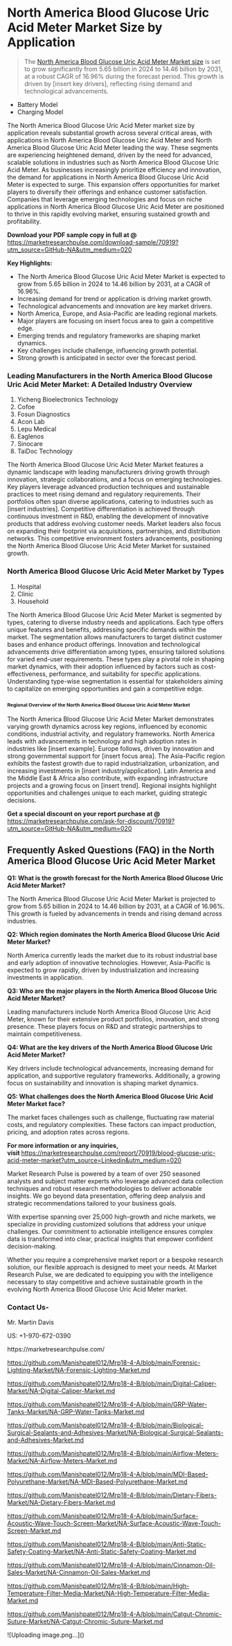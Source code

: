 <h1>North America Blood Glucose Uric Acid Meter Market&nbsp;Size by Application</h1><blockquote><p>The <a href="https://marketresearchpulse.com/download-sample/70919?utm_source=GitHub-NA&amp;utm_medium=020">North America Blood Glucose Uric Acid Meter Market size</a> is set to grow significantly from 5.65 billion in 2024 to 14.46 billion by 2031, at a robust CAGR of 16.96% during the forecast period. This growth is driven by [insert key drivers], reflecting rising demand and technological advancements.</p></blockquote><ul><li>Battery Model<li> Charging Model</li></ul><p>The North America Blood Glucose Uric Acid Meter market size by application reveals substantial growth across several critical areas, with applications in North America Blood Glucose Uric Acid Meter and North America Blood Glucose Uric Acid Meter leading the way. These segments are experiencing heightened demand, driven by the need for advanced, scalable solutions in industries such as North America Blood Glucose Uric Acid Meter. As businesses increasingly prioritize efficiency and innovation, the demand for applications in North America Blood Glucose Uric Acid Meter is expected to surge. This expansion offers opportunities for market players to diversify their offerings and enhance customer satisfaction. Companies that leverage emerging technologies and focus on niche applications in North America Blood Glucose Uric Acid Meter are positioned to thrive in this rapidly evolving market, ensuring sustained growth and profitability.</p><p><strong>Download your PDF sample copy in full at @ </strong><a href="https://marketresearchpulse.com/download-sample/70919?utm_source=GitHub-NA&amp;utm_medium=020">https://marketresearchpulse.com/download-sample/70919?utm_source=GitHub-NA&amp;utm_medium=020</a></p><p><strong>Key Highlights: </strong></p><ul><li>The North America Blood Glucose Uric Acid Meter Market is expected to grow from 5.65 billion in 2024 to 14.46 billion by 2031, at a CAGR of 16.96%.</li><li>Increasing demand for trend or application is driving market growth.</li><li>Technological advancements and innovation are key market drivers.</li><li>North America, Europe, and Asia-Pacific are leading regional markets.</li><li>Major players are focusing on insert focus area to gain a competitive edge.</li><li>Emerging trends and regulatory frameworks are shaping market dynamics.</li><li>Key challenges include challenge, influencing growth potential.</li><li>Strong growth is anticipated in sector over the forecast period.</li></ul><h3>Leading Manufacturers in the North America Blood Glucose Uric Acid Meter Market: A Detailed Industry Overview</h3><ol><li>Yicheng Bioelectronics Technology</li><li>Cofoe</li><li>Fosun Diagnostics</li><li>Acon Lab</li><li>Lepu Medical</li><li>Eaglenos</li><li>Sinocare</li><li>TaiDoc Technology</li></ol><div class="flex max-w-full flex-col flex-grow"><div class="min-h-8 text-message flex w-full flex-col items-end gap-2 whitespace-normal break-words [.text-message+&amp;]:mt-5" dir="auto" data-message-author-role="assistant" data-message-id="fd8432e4-4910-450d-b182-61b7bfb0a01f" data-message-model-slug="gpt-4o"><div class="flex w-full flex-col gap-1 empty:hidden first:pt-[3px]"><div class="markdown prose w-full break-words dark:prose-invert light"><p>The North America Blood Glucose Uric Acid Meter Market features a dynamic landscape with leading manufacturers driving growth through innovation, strategic collaborations, and a focus on emerging technologies. Key players leverage advanced production techniques and sustainable practices to meet rising demand and regulatory requirements. Their portfolios often span diverse applications, catering to industries such as [insert industries]. Competitive differentiation is achieved through continuous investment in R&amp;D, enabling the development of innovative products that address evolving customer needs. Market leaders also focus on expanding their footprint via acquisitions, partnerships, and distribution networks. This competitive environment fosters advancements, positioning the North America Blood Glucose Uric Acid Meter Market for sustained growth.</p></div></div></div></div><h3>North America Blood Glucose Uric Acid Meter Market by Types</h3><ol><li>Hospital<li> Clinic<li> Household</li></ol><div class="flex max-w-full flex-col flex-grow"><div class="min-h-8 text-message flex w-full flex-col items-end gap-2 whitespace-normal break-words [.text-message+&amp;]:mt-5" dir="auto" data-message-author-role="assistant" data-message-id="084470be-0bb7-4664-bddf-5156b4f41249" data-message-model-slug="gpt-4o-mini"><div class="flex w-full flex-col gap-1 empty:hidden first:pt-[3px]"><div class="markdown prose w-full break-words dark:prose-invert light"><p>The North America Blood Glucose Uric Acid Meter Market is segmented by types, catering to diverse industry needs and applications. Each type offers unique features and benefits, addressing specific demands within the market. The segmentation allows manufacturers to target distinct customer bases and enhance product offerings. Innovation and technological advancements drive differentiation among types, ensuring tailored solutions for varied end-user requirements. These types play a pivotal role in shaping market dynamics, with their adoption influenced by factors such as cost-effectiveness, performance, and suitability for specific applications. Understanding type-wise segmentation is essential for stakeholders aiming to capitalize on emerging opportunities and gain a competitive edge.</p></div></div></div></div><h3><span style="font-size: 11px;">Regional Overview of the North America Blood Glucose Uric Acid Meter Market</span></h3><div class="flex max-w-full flex-col flex-grow"><div class="min-h-8 text-message flex w-full flex-col items-end gap-2 whitespace-normal break-words [.text-message+&amp;]:mt-5" dir="auto" data-message-author-role="assistant" data-message-id="e9038762-ce64-4e30-91c9-9bd413514231" data-message-model-slug="gpt-4o-mini"><div class="flex w-full flex-col gap-1 empty:hidden first:pt-[3px]"><div class="markdown prose w-full break-words dark:prose-invert light"><p>The North America Blood Glucose Uric Acid Meter Market demonstrates varying growth dynamics across key regions, influenced by economic conditions, industrial activity, and regulatory frameworks. North America leads with advancements in technology and high adoption rates in industries like [insert example]. Europe follows, driven by innovation and strong governmental support for [insert focus area]. The Asia-Pacific region exhibits the fastest growth due to rapid industrialization, urbanization, and increasing investments in [insert industry/application]. Latin America and the Middle East &amp; Africa also contribute, with expanding infrastructure projects and a growing focus on [insert trend]. Regional insights highlight opportunities and challenges unique to each market, guiding strategic decisions.</p></div></div></div></div><p><strong>Get a special discount on your report purchase at @ </strong><a href="https://marketresearchpulse.com/ask-for-discount/70919?utm_source=GitHub-NA&amp;utm_medium=020">https://marketresearchpulse.com/ask-for-discount/70919?utm_source=GitHub-NA&amp;utm_medium=020</a></p><h2>Frequently Asked Questions (FAQ) in the North America Blood Glucose Uric Acid Meter Market</h2><p><strong>Q1: What is the growth forecast for the North America Blood Glucose Uric Acid Meter Market?</strong></p><p>The North America Blood Glucose Uric Acid Meter Market is projected to grow from 5.65 billion in 2024 to 14.46 billion by 2031, at a CAGR of 16.96%. This growth is fueled by advancements in trends and rising demand across industries.</p><p><strong>Q2: Which region dominates the North America Blood Glucose Uric Acid Meter Market?</strong></p><p>North America currently leads the market due to its robust industrial base and early adoption of innovative technologies. However, Asia-Pacific is expected to grow rapidly, driven by industrialization and increasing investments in application.</p><p><strong>Q3: Who are the major players in the North America Blood Glucose Uric Acid Meter Market?</strong></p><p>Leading manufacturers include North America Blood Glucose Uric Acid Meter, known for their extensive product portfolios, innovation, and strong presence. These players focus on R&amp;D and strategic partnerships to maintain competitiveness.</p><p><strong>Q4: What are the key drivers of the North America Blood Glucose Uric Acid Meter Market?</strong></p><p>Key drivers include technological advancements, increasing demand for application, and supportive regulatory frameworks. Additionally, a growing focus on sustainability and innovation is shaping market dynamics.</p><p><strong>Q5: What challenges does the North America Blood Glucose Uric Acid Meter Market face?</strong></p><p>The market faces challenges such as challenge, fluctuating raw material costs, and regulatory complexities. These factors can impact production, pricing, and adoption rates across regions.</p><p><strong>For more information or any inquiries, visit&nbsp;</strong><a href="https://marketresearchpulse.com/report/70919/blood-glucose-uric-acid-meter-market?utm_source=Linkedin&utm_medium=020">https://marketresearchpulse.com/report/70919/blood-glucose-uric-acid-meter-market?utm_source=Linkedin&utm_medium=020</a></p><p>Market Research Pulse is powered by a team of over 250 seasoned analysts and subject matter experts who leverage advanced data collection techniques and robust research methodologies to deliver actionable insights. We go beyond data presentation, offering deep analysis and strategic recommendations tailored to your business goals.</p><p>With expertise spanning over 25,000 high-growth and niche markets, we specialize in providing customized solutions that address your unique challenges. Our commitment to actionable intelligence ensures complex data is transformed into clear, practical insights that empower confident decision-making.</p><p>Whether you require a comprehensive market report or a bespoke research solution, our flexible approach is designed to meet your needs. At Market Research Pulse, we are dedicated to equipping you with the intelligence necessary to stay competitive and achieve sustainable growth in the evolving North America Blood Glucose Uric Acid Meter market.</p><h3><strong>Contact Us-</strong></h3><p>Mr. Martin Davis</p><p>US: +1-970-672-0390</p><p>https://marketresearchpulse.com/</p><p><a href="https://github.com/Manishpatel012/Mrp18-4-A/blob/main/Forensic-Lighting-Market/NA-Forensic-Lighting-Market.md">https://github.com/Manishpatel012/Mrp18-4-A/blob/main/Forensic-Lighting-Market/NA-Forensic-Lighting-Market.md</a></p><p><a href="https://github.com/Manishpatel012/Mrp18-4-B/blob/main/Digital-Caliper-Market/NA-Digital-Caliper-Market.md">https://github.com/Manishpatel012/Mrp18-4-B/blob/main/Digital-Caliper-Market/NA-Digital-Caliper-Market.md</a></p><p><a href="https://github.com/Manishpatel012/Mrp18-4-A/blob/main/GRP-Water-Tanks-Market/NA-GRP-Water-Tanks-Market.md">https://github.com/Manishpatel012/Mrp18-4-A/blob/main/GRP-Water-Tanks-Market/NA-GRP-Water-Tanks-Market.md</a></p><p><a href="https://github.com/Manishpatel012/Mrp18-4-B/blob/main/Biological-Surgical-Sealants-and-Adhesives-Market/NA-Biological-Surgical-Sealants-and-Adhesives-Market.md">https://github.com/Manishpatel012/Mrp18-4-B/blob/main/Biological-Surgical-Sealants-and-Adhesives-Market/NA-Biological-Surgical-Sealants-and-Adhesives-Market.md</a></p><p><a href="https://github.com/Manishpatel012/Mrp18-4-B/blob/main/Airflow-Meters-Market/NA-Airflow-Meters-Market.md">https://github.com/Manishpatel012/Mrp18-4-B/blob/main/Airflow-Meters-Market/NA-Airflow-Meters-Market.md</a></p><p><a href="https://github.com/Manishpatel012/Mrp18-4-A/blob/main/MDI-Based-Polyurethane-Market/NA-MDI-Based-Polyurethane-Market.md">https://github.com/Manishpatel012/Mrp18-4-A/blob/main/MDI-Based-Polyurethane-Market/NA-MDI-Based-Polyurethane-Market.md</a></p><p><a href="https://github.com/Manishpatel012/Mrp18-4-B/blob/main/Dietary-Fibers-Market/NA-Dietary-Fibers-Market.md">https://github.com/Manishpatel012/Mrp18-4-B/blob/main/Dietary-Fibers-Market/NA-Dietary-Fibers-Market.md</a></p><p><a href="https://github.com/Manishpatel012/Mrp18-4-A/blob/main/Surface-Acoustic-Wave-Touch-Screen-Market/NA-Surface-Acoustic-Wave-Touch-Screen-Market.md">https://github.com/Manishpatel012/Mrp18-4-A/blob/main/Surface-Acoustic-Wave-Touch-Screen-Market/NA-Surface-Acoustic-Wave-Touch-Screen-Market.md</a></p><p><a href="https://github.com/Manishpatel012/Mrp18-4-B/blob/main/Anti-Static-Safety-Coating-Market/NA-Anti-Static-Safety-Coating-Market.md">https://github.com/Manishpatel012/Mrp18-4-B/blob/main/Anti-Static-Safety-Coating-Market/NA-Anti-Static-Safety-Coating-Market.md</a></p><p><a href="https://github.com/Manishpatel012/Mrp18-4-A/blob/main/Cinnamon-Oil-Sales-Market/NA-Cinnamon-Oil-Sales-Market.md">https://github.com/Manishpatel012/Mrp18-4-A/blob/main/Cinnamon-Oil-Sales-Market/NA-Cinnamon-Oil-Sales-Market.md</a></p><p><a href="https://github.com/Manishpatel012/Mrp18-4-B/blob/main/High-Temperature-Filter-Media-Market/NA-High-Temperature-Filter-Media-Market.md">https://github.com/Manishpatel012/Mrp18-4-B/blob/main/High-Temperature-Filter-Media-Market/NA-High-Temperature-Filter-Media-Market.md</a></p><p><a href="https://github.com/Manishpatel012/Mrp18-4-A/blob/main/Catgut-Chromic-Suture-Market/NA-Catgut-Chromic-Suture-Market.md">https://github.com/Manishpatel012/Mrp18-4-A/blob/main/Catgut-Chromic-Suture-Market/NA-Catgut-Chromic-Suture-Market.md</a></p>
![Uploading image.png…]()
